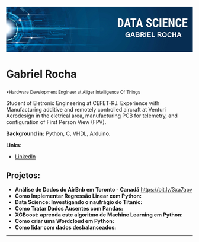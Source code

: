 <p align="center">
  <img src="my_banner.jpg" >
</p>

# Gabriel Rocha
<sub>*Hardware Development Engineer at Aliger Intelligence Of Things</sub>

Student of Eletronic Engineering at CEFET-RJ.
Experience with Manufacturing additive and remotely controlled aircraft at Venturi Aerodesign in the eletrical area, manufacturing PCB for telemetry, and configuration of First Person View (FPV).

**Background in:** Python, C, VHDL, Arduino.

**Links:**
* [LinkedIn](https://www.linkedin.com/in/gabriel-rocha-b77ab316b/)


## Projetos:

* **Análise de Dados do AirBnb em Toronto - Canadá** https://bit.ly/3xa7apv
* **Como Implementar Regressão Linear com Python:** 
* **Data Science: Investigando o naufrágio do Titanic:** 
* **Como Tratar Dados Ausentes com Pandas:** 
* **XGBoost: aprenda este algoritmo de Machine Learning em Python:** 
* **Como criar uma Wordcloud em Python:** 
* **Como lidar com dados desbalanceados:** 

---


